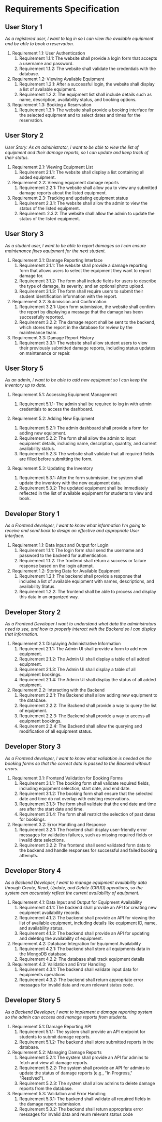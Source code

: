 # Requirements Specification

## User Story 1
_As a registered user, I want to log in so I can view the available equipment and be able to book a reservation._
1. Requirement 1.1: User Authentication
    1. Requirement 1.1.1: The website shall provide a login form that accepts a username and password.
    2. Requirement 1.1.2: The website shall validate the credentials with the database.
2. Requirement 1.2: Viewing Available Equipment
   1. Requirement 1.2.1: After a successful login, the website shall display a list of available equipment.
   2. Requirement 1.2.2: The equipment list shall include details such as name, description, availability status, and booking options.
3.  Requirement 1.3: Booking a Reservation 
    1. Requirement 1.3.1: The website shall provide a booking interface for the selected equipment and to select dates and times for the reservation.

## User Story 2
_User Story: As an administrator, I want to be able to view the list of equipment and their damage reports, so I can update and keep track of their status._
1. Requirement 2.1: Viewing Equipment List
    1. Requirement 2.1.1: The website shall display a list containing all added equipment.
2. Requirement 2.2: Viewing equipment damage reports
    1. Requirement 2.2.1: The website shall allow you to view any submitted damage reports about the listed equipment.
3. Requirement 2.3: Tracking and updating equipment status
    1. Requirement 2.3.1: The website shall allow the admin to view the status of the listed equipment.
    2. Requirement: 2.3.2: The website shall allow the admin to update the status of the listed equipment.
  
## User Story 3
_As a student user, I want to be able to report damages so I can ensure maintenance fixes equipment for the next student._
1. Requirement 3.1: Damage Reporting Interface
	1. Requirement 3.1.1: The website shall provide a damage reporting form that allows users to select the equipment they want to report damage for.
	2. Requirement 3.1.2: The form shall include fields for users to describe the type of damage, its severity, and an optional photo upload.
	3. Requirement 3.1.3: The form shall require users to submit their student identification information with the report.
2. Requirement 3.2: Submission and Confirmation
	1. Requirement 3.2.1: Upon form submission, the website shall confirm the report by displaying a message that the damage has been successfully reported.
	2. Requirement 3.2.2: The damage report shall be sent to the backend, which stores the report in the database for review by the maintenance team.
3. Requirement 3.3: Damage Report History
	1. Requirement 3.3.1: The website shall allow student users to view their previously submitted damage reports, including status updates on maintenance or repair.

## User Story 5
_As an admin, I want to be able to add new equipment so I can keep the inventory up to date._

1. Requirement 5.1: Accessing Equipment Management
    1.	Requirement 5.1.1: The admin shall be required to log in with admin credentials to access the dashboard.

2. Requirement 5.2: Adding New Equipment
    1.	Requirement 5.2.1: The admin dashboard shall provide a form for adding new equipment.
    2.	Requirement 5.2.2: The form shall allow the admin to input equipment details, including name, description, quantity, and current availability status.
    3.	Requirement 5.2.3: The website shall validate that all required fields are filled before submitting the form.

3. Requirement 5.3: Updating the Inventory
    1.	Requirement 5.3.1: After the form submission, the system shall update the inventory with the new equipment data.
    2.	Requirement 5.3.2: The updated equipment shall be immediately reflected in the list of available equipment for students to view and book.


## Developer Story 1
_As a Frontend developer, I want to know what information I'm going to receive and send back to design an effective and appropriate User Interface._
1. Requirement 1.1: Data Input and Output for Login
   1. Requirement 1.1.1: The login form shall send the username and password to the backend for authentication.
   2. Requirement 1.1.2: The frontend shall return a success or failure response based on the login attempt.
2. Requirement 1.2: Storing Data for Available Equipment
   1. Requirement 1.2.1: The backend shall provide a response that includes a list of available equipment with names, descriptions, and availability Status.
   2. Requirement 1.2.2: The frontend shall be able to process and display this data in an organized way.

## Developer Story 2
_As a Frontend Developer I want to understand what data the administrators need to see, and how to properly interact with the Backend so I can display that information._
1. Requirement 2.1: Displaying Administrative Information
   1. Requirement 2.1.1: The Admin UI shall provide a form to add new equipment.
   2. Requirement 2.1.2: The Admin UI shall display a table of all added equipment.
   3. Requirement 2.1.3: The Admin UI shall display a table of all equipment bookings.
   4. Requirement 2.1.4: The Admin UI shall display the status of all added equipment.
2. Requirement 2.2: Interacting with the Backend
   1. Requirement 2.2.1: The Backend shall allow adding new equipment to the database.
   2. Requirement 2.2.2: The Backend shall provide a way to query the list of equipment.
   3. Requirement 2.2.3: The Backend shall provide a way to access all equipment bookings.
   4. Requirement 2.2.4: The Backend shall allow the querying and modification of all equipment status.
  
## Developer Story 3
_As a Frontend developer, I want to know what validation is needed on the booking forms so that the correct data is passed to the Backend without errors._
1. Requirement 3.1: Frontend Validation for Booking Forms
    1. Requirement 3.1.1: The booking form shall validate required fields, including equipment selection, start date, and end date.
    2. Requirement 3.1.2: The booking form shall ensure that the selected date and time do not overlap with existing reservations.
    3. Requirement 3.1.3: The form shall validate that the end date and time are after the start date and time.
    4. Requirement 3.1.4: The form shall restrict the selection of past dates for bookings.
2. Requirement 3.2: Error Handling and Response
    1. Requirement 3.2.1: The frontend shall display user-friendly error messages for validation failures, such as missing required fields or invalid date selections.
    1. Requirement 3.2.2: The frontend shall send validated form data to the backend and handle responses for successful and failed booking attempts.

## Developer Story 4
_As a Backend Developer, I want to manage equipment availability data through Create, Read, Update, and Delete (CRUD) operations, so the system can accurately reflect the current availability of equipment._

1. Requirement 4.1: Data Input and Output for Equipment Availability
    1. Requirement 4.1.1: The backend shall provide an API for creating new equipment availability records.
    2. Requirement 4.1.2: The backend shall provide an API for viewing the list of available equipment, including details like equipment ID, name, and availability status.
    3. Requirement 4.1.3: The backend shall provide an API for updating and deleting the availability  of equipment.
2. Requirement 4.2: Database Integration for Equipment Availability
    1. Requirement 4.2.1: The backend shall store all equipments data in the MongoDB database.
    2. Requirement 4.2.2: The database shall track equipment details
3. Requirement 4.3: Validation and Error Handling
    1. Requirement 4.3.1: The backend shall validate input data for equipments operations 
    2. Requirement 4.3.2: The backend shall return appropriate error messages for invalid data and reurn relevant status code.

## Developer Story 5
_As a Backend Developer, I want to implement a damage reporting system so the admin can access and manage reports from students._

1. Requirement 5.1: Damage Reporting API
    1. Requirement 5.1.1: The system shall provide an API endpoint for students to submit damage reports.
    2. Requirement 5.1.2: The backend shall store submitted reports in the database.
2. Requirement 5.2: Managing Damage Reports
    1.  Requirement 5.2.1: The system shall provide an API for admins to fetch and view all damage reports.
    2. Requirement 5.2.2: The system shall provide an API for admins to update the status of damage reports (e.g., "In Progress," "Resolved").
    3. Requirement 5.2.3: The system shall allow admins to delete damage reports from the database.
3. Requirement 5.3: Validation and Error Handling
    1. Requirement 5.3.1: The backend shall validate all required fields in the damage report submission.
    2. Requirement 5.3.2: The backend shall return appropriate error messages for invalid data and reurn relevant status code
